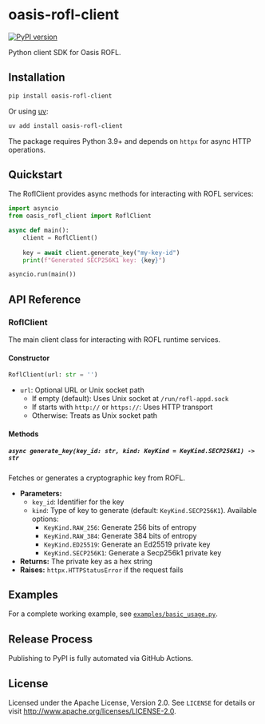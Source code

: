 # oasis-rofl-client

[![PyPI version](https://badge.fury.io/py/oasis-rofl-client.svg)](https://badge.fury.io/py/oasis-rofl-client)

Python client SDK for Oasis ROFL.

## Installation

```bash
pip install oasis-rofl-client
```

Or using [uv](https://docs.astral.sh/uv/):

```bash
uv add install oasis-rofl-client
```

The package requires Python 3.9+ and depends on `httpx` for async HTTP operations.

## Quickstart

The RoflClient provides async methods for interacting with ROFL services:

```python
import asyncio
from oasis_rofl_client import RoflClient

async def main():
    client = RoflClient()
    
    key = await client.generate_key("my-key-id")
    print(f"Generated SECP256K1 key: {key}")

asyncio.run(main())
```

## API Reference

### RoflClient

The main client class for interacting with ROFL runtime services.

#### Constructor

```python
RoflClient(url: str = '')
```

- `url`: Optional URL or Unix socket path
  - If empty (default): Uses Unix socket at `/run/rofl-appd.sock`
  - If starts with `http://` or `https://`: Uses HTTP transport
  - Otherwise: Treats as Unix socket path

#### Methods

##### `async generate_key(key_id: str, kind: KeyKind = KeyKind.SECP256K1) -> str`

Fetches or generates a cryptographic key from ROFL.

- **Parameters:**
  - `key_id`: Identifier for the key
  - `kind`: Type of key to generate (default: `KeyKind.SECP256K1`). Available options:
    - `KeyKind.RAW_256`: Generate 256 bits of entropy
    - `KeyKind.RAW_384`: Generate 384 bits of entropy
    - `KeyKind.ED25519`: Generate an Ed25519 private key
    - `KeyKind.SECP256K1`: Generate a Secp256k1 private key
- **Returns:** The private key as a hex string
- **Raises:** `httpx.HTTPStatusError` if the request fails

## Examples

For a complete working example, see [`examples/basic_usage.py`](examples/basic_usage.py).

## Release Process

Publishing to PyPI is fully automated via GitHub Actions.

## License

Licensed under the Apache License, Version 2.0. See `LICENSE` for details or visit http://www.apache.org/licenses/LICENSE-2.0.
